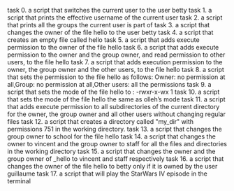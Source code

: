 task 0. a script that switches the current user to the user betty
task 1. a script that prints the effective username of the current user
task 2. a script that prints all the groups the current user is part of
task 3. a script that changes the owner of the file hello to the user betty
task 4. a script that creates an empty file called hello
task 5. a script that adds execute permission to the owner of the file hello
task 6. a script that adds execute permission to the owner and the group owner, and read permission to other users, to the file hello
task 7. a script that adds execution permission to the owner, the group owner and the other users, to the file hello
task 8. a script that sets the permission to the file hello as follows: Owner: no permission at all,Group: no permission at all,Other users: all the permissions
task 9. a script that sets the mode of the file hello to : -rwxr-x-wx 1
task 10. a script that sets the mode of the file hello the same as olleh’s mode
task 11.  a script that adds execute permission to all subdirectories of the current directory for the owner, the group owner and all other users without changing regular files
task 12. a script that creates a directory called "my_dir" with permissions 751 in the working directory.
task 13. a script that changes the group owner to school for the file hello
task 14. a script that changes the owner to vincent and the group owner to staff for all the files and directories in the working directory
task 15. a script that changes the owner and the group owner of _hello to vincent and staff respectively
task 16. a script that changes the owner of the file hello to betty only if it is owned by the user guillaume
task 17. a script that will play the StarWars IV episode in the terminal

